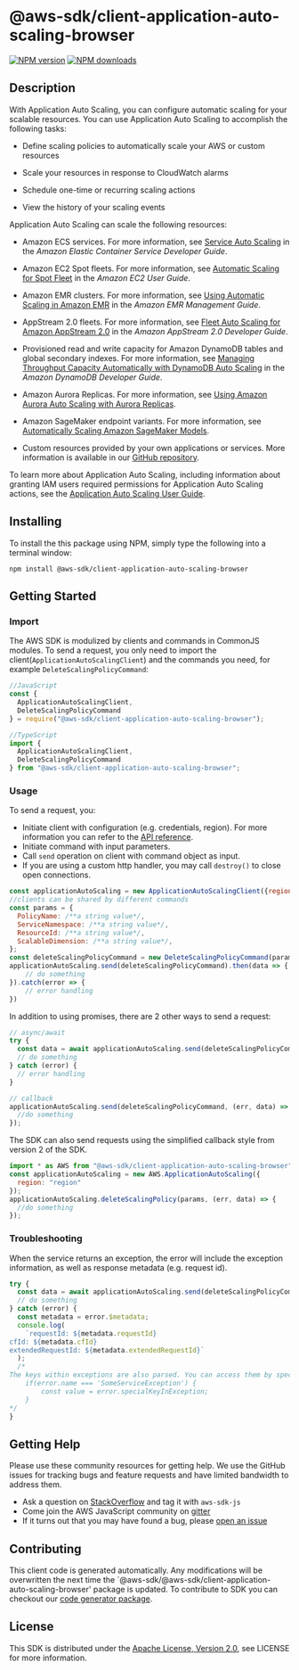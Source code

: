# @aws-sdk/client-application-auto-scaling-browser

[![NPM version](https://img.shields.io/npm/v/@aws-sdk/client-application-auto-scaling-browser/preview.svg)](https://www.npmjs.com/package/@aws-sdk/client-application-auto-scaling-browser)
[![NPM downloads](https://img.shields.io/npm/dm/@aws-sdk/client-application-auto-scaling-browser.svg)](https://www.npmjs.com/package/@aws-sdk/client-application-auto-scaling-browser)

## Description

<p>With Application Auto Scaling, you can configure automatic scaling for your scalable resources. You can use Application Auto Scaling to accomplish the following tasks:</p> <ul> <li> <p>Define scaling policies to automatically scale your AWS or custom resources</p> </li> <li> <p>Scale your resources in response to CloudWatch alarms</p> </li> <li> <p>Schedule one-time or recurring scaling actions</p> </li> <li> <p>View the history of your scaling events</p> </li> </ul> <p>Application Auto Scaling can scale the following resources:</p> <ul> <li> <p>Amazon ECS services. For more information, see <a href="https://docs.aws.amazon.com/AmazonECS/latest/developerguide/service-auto-scaling.html">Service Auto Scaling</a> in the <i>Amazon Elastic Container Service Developer Guide</i>.</p> </li> <li> <p>Amazon EC2 Spot fleets. For more information, see <a href="https://docs.aws.amazon.com/AWSEC2/latest/UserGuide/fleet-auto-scaling.html">Automatic Scaling for Spot Fleet</a> in the <i>Amazon EC2 User Guide</i>.</p> </li> <li> <p>Amazon EMR clusters. For more information, see <a href="https://docs.aws.amazon.com/ElasticMapReduce/latest/ManagementGuide/emr-automatic-scaling.html">Using Automatic Scaling in Amazon EMR</a> in the <i>Amazon EMR Management Guide</i>.</p> </li> <li> <p>AppStream 2.0 fleets. For more information, see <a href="https://docs.aws.amazon.com/appstream2/latest/developerguide/autoscaling.html">Fleet Auto Scaling for Amazon AppStream 2.0</a> in the <i>Amazon AppStream 2.0 Developer Guide</i>.</p> </li> <li> <p>Provisioned read and write capacity for Amazon DynamoDB tables and global secondary indexes. For more information, see <a href="https://docs.aws.amazon.com/amazondynamodb/latest/developerguide/AutoScaling.html">Managing Throughput Capacity Automatically with DynamoDB Auto Scaling</a> in the <i>Amazon DynamoDB Developer Guide</i>.</p> </li> <li> <p>Amazon Aurora Replicas. For more information, see <a href="https://docs.aws.amazon.com/AmazonRDS/latest/AuroraUserGuide/Aurora.Integrating.AutoScaling.html">Using Amazon Aurora Auto Scaling with Aurora Replicas</a>.</p> </li> <li> <p>Amazon SageMaker endpoint variants. For more information, see <a href="https://docs.aws.amazon.com/sagemaker/latest/dg/endpoint-auto-scaling.html">Automatically Scaling Amazon SageMaker Models</a>.</p> </li> <li> <p>Custom resources provided by your own applications or services. More information is available in our <a href="https://github.com/aws/aws-auto-scaling-custom-resource">GitHub repository</a>. </p> </li> </ul> <p>To learn more about Application Auto Scaling, including information about granting IAM users required permissions for Application Auto Scaling actions, see the <a href="https://docs.aws.amazon.com/autoscaling/application/userguide/what-is-application-auto-scaling.html">Application Auto Scaling User Guide</a>.</p>

## Installing

To install the this package using NPM, simply type the following into a terminal window:

```
npm install @aws-sdk/client-application-auto-scaling-browser
```

## Getting Started

### Import

The AWS SDK is modulized by clients and commands in CommonJS modules. To send a request, you only need to import the client(`ApplicationAutoScalingClient`) and the commands you need, for example `DeleteScalingPolicyCommand`:

```javascript
//JavaScript
const {
  ApplicationAutoScalingClient,
  DeleteScalingPolicyCommand
} = require("@aws-sdk/client-application-auto-scaling-browser");
```

```javascript
//TypeScript
import {
  ApplicationAutoScalingClient,
  DeleteScalingPolicyCommand
} from "@aws-sdk/client-application-auto-scaling-browser";
```

### Usage

To send a request, you:

- Initiate client with configuration (e.g. credentials, region). For more information you can refer to the [API reference][].
- Initiate command with input parameters.
- Call `send` operation on client with command object as input.
- If you are using a custom http handler, you may call `destroy()` to close open connections.

```javascript
const applicationAutoScaling = new ApplicationAutoScalingClient({region: 'region'});
//clients can be shared by different commands
const params = {
  PolicyName: /**a string value*/,
  ServiceNamespace: /**a string value*/,
  ResourceId: /**a string value*/,
  ScalableDimension: /**a string value*/,
};
const deleteScalingPolicyCommand = new DeleteScalingPolicyCommand(params);
applicationAutoScaling.send(deleteScalingPolicyCommand).then(data => {
    // do something
}).catch(error => {
    // error handling
})
```

In addition to using promises, there are 2 other ways to send a request:

```javascript
// async/await
try {
  const data = await applicationAutoScaling.send(deleteScalingPolicyCommand);
  // do something
} catch (error) {
  // error handling
}
```

```javascript
// callback
applicationAutoScaling.send(deleteScalingPolicyCommand, (err, data) => {
  //do something
});
```

The SDK can also send requests using the simplified callback style from version 2 of the SDK.

```javascript
import * as AWS from "@aws-sdk/client-application-auto-scaling-browser";
const applicationAutoScaling = new AWS.ApplicationAutoScaling({
  region: "region"
});
applicationAutoScaling.deleteScalingPolicy(params, (err, data) => {
  //do something
});
```

### Troubleshooting

When the service returns an exception, the error will include the exception information, as well as response metadata (e.g. request id).

```javascript
try {
  const data = await applicationAutoScaling.send(deleteScalingPolicyCommand);
  // do something
} catch (error) {
  const metadata = error.$metadata;
  console.log(
    `requestId: ${metadata.requestId}
cfId: ${metadata.cfId}
extendedRequestId: ${metadata.extendedRequestId}`
  );
  /*
The keys within exceptions are also parsed. You can access them by specifying exception names:
    if(error.name === 'SomeServiceException') {
        const value = error.specialKeyInException;
    }
*/
}
```

## Getting Help

Please use these community resources for getting help. We use the GitHub issues for tracking bugs and feature requests and have limited bandwidth to address them.

- Ask a question on [StackOverflow](https://stackoverflow.com/questions/tagged/aws-sdk-js) and tag it with `aws-sdk-js`
- Come join the AWS JavaScript community on [gitter](https://gitter.im/aws/aws-sdk-js-v3)
- If it turns out that you may have found a bug, please [open an issue](https://github.com/aws/aws-sdk-js-v3/issues)

## Contributing

This client code is generated automatically. Any modifications will be overwritten the next time the `@aws-sdk/@aws-sdk/client-application-auto-scaling-browser' package is updated. To contribute to SDK you can checkout our [code generator package][].

## License

This SDK is distributed under the
[Apache License, Version 2.0](http://www.apache.org/licenses/LICENSE-2.0),
see LICENSE for more information.

[code generator package]: https://github.com/aws/aws-sdk-js-v3/tree/master/packages/service-types-generator
[api reference]: https://docs.aws.amazon.com/AWSJavaScriptSDK/latest/
